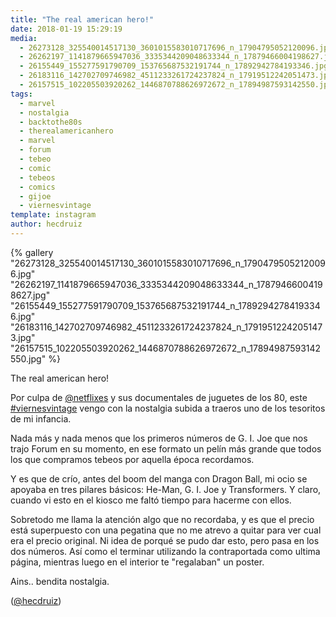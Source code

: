```yaml
---
title: "The real american hero!"
date: 2018-01-19 15:29:19
media: 
  - 26273128_325540014517130_3601015583010717696_n_17904795052120096.jpg
  - 26262197_1141879665947036_3335344209048633344_n_17879466004198627.jpg
  - 26155449_155277591790709_153765687532191744_n_17892942784193346.jpg
  - 26183116_142702709746982_4511233261724237824_n_17919512242051473.jpg
  - 26157515_102205503920262_1446870788626972672_n_17894987593142550.jpg
tags: 
  - marvel
  - nostalgia
  - backtothe80s
  - therealamericanhero
  - marvel
  - forum
  - tebeo
  - comic
  - tebeos
  - comics
  - gijoe
  - viernesvintage
template: instagram
author: hecdruiz
---
```


{% gallery "26273128_325540014517130_3601015583010717696_n_17904795052120096.jpg" "26262197_1141879665947036_3335344209048633344_n_17879466004198627.jpg" "26155449_155277591790709_153765687532191744_n_17892942784193346.jpg" "26183116_142702709746982_4511233261724237824_n_17919512242051473.jpg" "26157515_102205503920262_1446870788626972672_n_17894987593142550.jpg" %}

The real american hero!

Por culpa de [@netflixes](https://instagram.com/netflixes) y sus documentales de juguetes de los 80,  este [#viernesvintage](/tags/viernesvintage) vengo con la nostalgia subida a traeros uno de los tesoritos de mi infancia.

Nada más y nada menos que los primeros números de G. I. Joe que nos trajo Forum en su momento, en ese formato un pelín más grande que todos los que compramos tebeos por aquella época recordamos.

Y es que de crío, antes del boom del manga con Dragon Ball, mi ocio se apoyaba en tres pilares básicos: He-Man, G. I. Joe y Transformers. Y claro, cuando vi esto en el kiosco me faltó tiempo para hacerme con ellos.

Sobretodo me llama la atención algo que no recordaba, y es que el precio está superpuesto con una pegatina que no me atrevo a quitar para ver cual era el precio original. Ni idea de porqué se pudo dar esto, pero pasa en los dos números. Así como el terminar utilizando la contraportada como ultima página, mientras luego en el interior te "regalaban" un poster.

Ains.. bendita nostalgia.

([@hecdruiz](https://instagram.com/hecdruiz))
